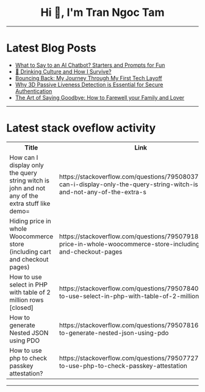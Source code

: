 <h1 align="center">Hi 👋, I'm Tran Ngoc Tam</h1>

---

# Latest Blog Posts 
<!-- BLOG-POST-LIST:START -->
- [What to Say to an AI Chatbot? Starters and Prompts for Fun](https://dev.to/jajaji/what-to-say-to-an-ai-chatbot-starters-and-prompts-for-fun-17f6)
- [🍺 Drinking Culture and How I Survive?](https://dev.to/mrzaizai2k/drinking-culture-and-how-i-survive-2c6k)
- [Bouncing Back: My Journey Through My First Tech Layoff](https://dev.to/clarizalooktech/bouncing-back-my-journey-through-my-first-tech-layoff-5187)
- [Why 3D Passive Liveness Detection is Essential for Secure Authentication](https://dev.to/faceplugin/why-3d-passive-liveness-detection-is-essential-for-secure-authentication-5445)
- [The Art of Saying Goodbye: How to Farewell your Family and Lover](https://dev.to/max_peng_c9419453738ce589/the-art-of-saying-goodbye-how-to-farewell-your-family-and-lover-4k44)
<!-- BLOG-POST-LIST:END -->

---

# Latest stack oveflow activity
<table>
  <tr><th>Title</th><th>Link</th></tr>
  <!-- STACKOVERFLOW:START --><tr><td>How can I display only the query string witch is john and not any of the extra stuff like demo=</td><td>https://stackoverflow.com/questions/79508037/how-can-i-display-only-the-query-string-witch-is-john-and-not-any-of-the-extra-s</td></tr><tr><td>Hiding price in whole Woocommerce store &lpar;including cart and checkout pages&rpar;</td><td>https://stackoverflow.com/questions/79507918/hiding-price-in-whole-woocommerce-store-including-cart-and-checkout-pages</td></tr><tr><td>How to use select in PHP with table of 2 million rows [closed]</td><td>https://stackoverflow.com/questions/79507840/how-to-use-select-in-php-with-table-of-2-million-rows</td></tr><tr><td>How to generate Nested JSON using PDO</td><td>https://stackoverflow.com/questions/79507816/how-to-generate-nested-json-using-pdo</td></tr><tr><td>How to use php to check passkey attestation?</td><td>https://stackoverflow.com/questions/79507727/how-to-use-php-to-check-passkey-attestation</td></tr><!-- STACKOVERFLOW:END -->
</table>

---


